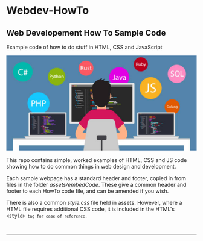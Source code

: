 # Webdev-HowTo

## Web Developement How To Sample Code 

Example code of how to do stuff in HTML, CSS and JavaScript

<img src="assets/images/webDev.PNG">

This repo contains simple, worked examples of HTML, CSS and JS code showing how to do common things in web design and development.

Each sample webpage has a standard header and footer, copied in from files in the folder <em>assets/embedCode</em>. These give a common header and footer to each HowTo code file, and can be amended if you wish.

There is also a common <em>style.css</em> file held in assets. However, where a HTML file requires additional CSS code, it is included in the HTML's <code> &lt;style&gt;<code> tag for ease of reference.


<hr>
